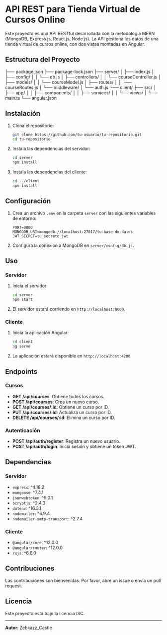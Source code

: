 # API REST para Tienda Virtual de Cursos Online

Este proyecto es una API RESTful desarrollada con la metodología MERN (MongoDB, Express.js, React.js, Node.js). La API gestiona los datos de una tienda virtual de cursos online, con dos vistas montadas en Angular.

## Estructura del Proyecto

├── package.json
├── package-lock.json
├── server/
│ ├── index.js
│ ├── config/
│ │ └── db.js
│ ├── controllers/
│ │ └── courseController.js
│ ├── models/
│ │ └── courseModel.js
│ ├── routes/
│ │ └── courseRoutes.js
│ └── middleware/
│ └── auth.js
└── client/
├── src/
│ ├── app/
│ │ ├── components/
│ │ ├── services/
│ │ └── views/
│ └── main.ts
└── angular.json


## Instalación

1. Clona el repositorio:
    ```bash
    git clone https://github.com/tu-usuario/tu-repositorio.git
    cd tu-repositorio
    ```

2. Instala las dependencias del servidor:
    ```bash
    cd server
    npm install
    ```

3. Instala las dependencias del cliente:
    ```bash
    cd ../client
    npm install
    ```

## Configuración

1. Crea un archivo `.env` en la carpeta `server` con las siguientes variables de entorno:
    ```
    PORT=8000
    MONGODB_URI=mongodb://localhost:27017/tu-base-de-datos
    JWT_SECRET=tu_secreto_jwt
    ```

2. Configura la conexión a MongoDB en `server/config/db.js`.

## Uso

### Servidor

1. Inicia el servidor:
    ```bash
    cd server
    npm start
    ```

2. El servidor estará corriendo en `http://localhost:8000`.

### Cliente

1. Inicia la aplicación Angular:
    ```bash
    cd client
    ng serve
    ```

2. La aplicación estará disponible en `http://localhost:4200`.

## Endpoints

### Cursos

- **GET /api/courses**: Obtiene todos los cursos.
- **POST /api/courses**: Crea un nuevo curso.
- **GET /api/courses/:id**: Obtiene un curso por ID.
- **PUT /api/courses/:id**: Actualiza un curso por ID.
- **DELETE /api/courses/:id**: Elimina un curso por ID.

### Autenticación

- **POST /api/auth/register**: Registra un nuevo usuario.
- **POST /api/auth/login**: Inicia sesión y obtiene un token JWT.

## Dependencias

### Servidor

- `express`: ^4.18.2
- `mongoose`: ^7.4.1
- `jsonwebtoken`: ^9.0.1
- `bcryptjs`: ^2.4.3
- `dotenv`: ^16.3.1
- `nodemailer`: ^6.9.4
- `nodemailer-smtp-transport`: ^2.7.4

### Cliente

- `@angular/core`: ^12.0.0
- `@angular/router`: ^12.0.0
- `rxjs`: ^6.6.0

## Contribuciones

Las contribuciones son bienvenidas. Por favor, abre un issue o envía un pull request.

## Licencia

Este proyecto está bajo la licencia ISC.

---

**Autor**: Zebkazz_Castle